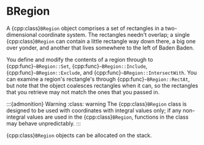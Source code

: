 # BRegion

A {cpp:class}`BRegion` object comprises a set of rectangles in a
two-dimensional coordinate system. The rectangles needn't overlap; a single
{cpp:class}`BRegion` can contain a little rectangle way down there, a big
one over yonder, and another that lives somewhere to the left of Baden
Baden.

You define and modify the contents of a region through to
{cpp:func}`~BRegion::Set`, {cpp:func}`~BRegion::Include`,
{cpp:func}`~BRegion::Exclude`, and {cpp:func}`~BRegion::IntersectWith`. You
can examine a region's rectangle's through {cpp:func}`~BRegion::RectAt`,
but note that the object coalesces rectangles when it can, so the
rectangles that you retrieve may not match the ones that you passed in.

:::{admonition} Warning
:class: warning
The {cpp:class}`BRegion` class is designed to be used with coordinates
with integral values only; if any non-integral values are used in the
{cpp:class}`BRegion`, functions in the class may behave unpredictably.
:::

{cpp:class}`BRegion` objects can be allocated on the stack.
